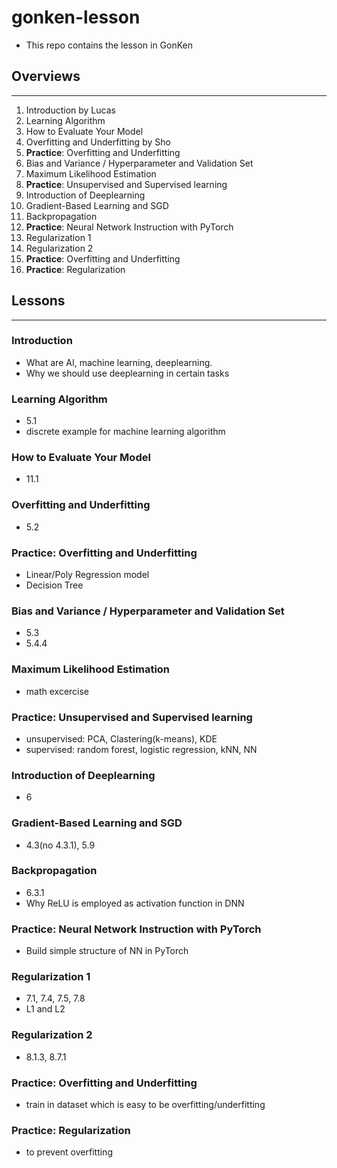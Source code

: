 # gonken-lesson
- This repo contains the lesson in GonKen
## Overviews
---
1. Introduction by Lucas
2. Learning Algorithm
3. How to Evaluate Your Model
4. Overfitting and Underfitting by Sho
5. **Practice**: Overfitting and Underfitting
6. Bias and Variance / Hyperparameter and Validation Set
7. Maximum Likelihood Estimation
8. **Practice**: Unsupervised and Supervised learning
9. Introduction of Deeplearning
10. Gradient-Based Learning and SGD
11. Backpropagation
12. **Practice**: Neural Network Instruction with PyTorch
13. Regularization 1
14. Regularization 2
15. **Practice**: Overfitting and Underfitting 
16. **Practice**: Regularization

## Lessons
---
### Introduction
- What are AI, machine learning, deeplearning.
- Why we should use deeplearning in certain tasks
### Learning Algorithm
- 5.1
- discrete example for machine learning algorithm
### How to Evaluate Your Model
- 11.1
### Overfitting and Underfitting
- 5.2
### Practice: Overfitting and Underfitting
- Linear/Poly Regression model
- Decision Tree
### Bias and Variance / Hyperparameter and Validation Set
- 5.3
- 5.4.4
### Maximum Likelihood Estimation
- math excercise
### Practice: Unsupervised and Supervised learning
- unsupervised: PCA, Clastering(k-means), KDE
- supervised: random forest, logistic regression, kNN, NN
### Introduction of Deeplearning
- 6
### Gradient-Based Learning and SGD
- 4.3(no 4.3.1), 5.9
### Backpropagation
- 6.3.1
- Why ReLU is employed as activation function in DNN
### Practice: Neural Network Instruction with PyTorch
- Build simple structure of NN in PyTorch
### Regularization 1
- 7.1, 7.4, 7.5, 7.8
- L1 and L2
### Regularization 2
- 8.1.3, 8.7.1
### Practice: Overfitting and Underfitting 
- train in dataset which is easy to be overfitting/underfitting
### Practice: Regularization
- to prevent overfitting
